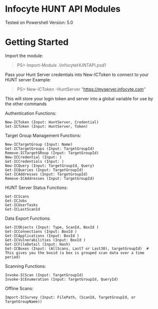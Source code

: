 # Infocyte HUNT API Modules
Tested on Powershell Version: 5.0

# Getting Started
Import the module:
> PS> Import-Module .\InfocyteHUNTAPI.psd1

Pass your Hunt Server credentials into New-ICToken to connect to your HUNT server
Example:
> PS> New-ICToken -HuntServer "https://myserver.infocyte.com"

This will store your login token and server into a global variable for use by the other commands

Authentication Functions:

    New-ICToken (Input: HuntServer, Credential)
    Set-ICToken (Input: HuntServer, Token)

Target Group Management Functions:

	New-ICTargetGroup (Input: Name)
	Get-ICTargetGroups (Input: TargetGroupId)
	Remove-ICTargetGRoup (Input: TargetGroupId)
	New-ICCredential (Input: )
	Get-ICCredentials (Input: )
	New-ICQuery (Input: TargetGroupId, Query)
	Get-ICQueries (Input: TargetGroupId)
	Get-ICAddresses (Input: TargetGroupId)
	Remove-ICAddresses (Input: TargetGroupId)

HUNT Server Status Functions:

    Get-ICScans
    Get-ICJobs
    Get-ICUserTasks
    Get-ICLastScanId

Data Export Functions:

	Get-ICObjects (Input: Type, ScanId, BoxId )
	Get-ICConnections (Input: BoxId )
	Get-ICApplications (Input: BoxId )
	Get-ICVulnerabilities (Input: BoxId )
	Get-ICFileDetail (Input: Hash)
	Get-ICBoxes (Input: (AllScans, Last7 or Last30), targetGroupId)  # This gives you the boxid (a box is grouped scan data over a time period)

Scanning Functions:

	Invoke-ICScan (Input: TargetGroupId)
	Invoke-ICEnumeration (Input: TargetGroupId, QueryId)

Offline Scans:

	Import-ICSurvey (Input: FilePath, (ScanId, TargetGroupId, or TargetGroupName))
